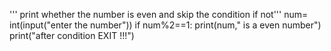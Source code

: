 ''' print whether the number is even and skip the condition if not'''
num= int(input("enter the number"))
if num%2==1: print(num," is a even number")
print("after condition EXIT !!!")
